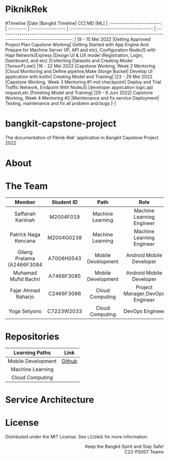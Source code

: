 # PiknikRek

#Timeline
|Date	|Bangkit Timeline|	CC|	MD	|ML|
| :-------------------------: | :--------: | :----------------: | :----------------------------------------: | :-----------------------------------------------------------------------------------------------------------------: |
|9 - 15 Mei 2022	|Getting Approved Project Plan Capstone Working|	Getting Started with App Engine And Prepare for Machine Server (IP, API and etc), Configuration NodeJS with Hapi Network/Express	|Design UI & UX model (Registration, Login, Dashboard, and etc)	|Collecting Datasets and Creating Model (TensorFLow)|
|16 - 22 Mei 2022	|Capstone Working, Week 2 Mentoring	|Cloud Monitoring and Define pipeline,Make Storge Bucket|	Develop UI application with kotlin|	Creating Model and Training|
|23 - 29 Mei 2022	|Capstone Working, Week 3 Mentoring #1 mid checkpoint|	Deploy and Trial Traffic Network, Endpoint With NodeJS	|developer application logic,api request,etc	|Finishing Model and Training|
|29 - 6 Juni 2022|	Capstone Working, Week 4 Mentoring #2	|Maintenance and fix service Deployment|	Testing, maintenance and fix all problem and bugs	|-|


# bangkit-capstone-project
The documentation of Piknik-Rek' application in Bangkit Capstone Project 2022


# About








# The Team

|            Member           | Student ID |        Path        |                    Role                    |                                                       Contacts                                                      |
| :-------------------------: | :--------: | :----------------: | :----------------------------------------: | :-----------------------------------------------------------------------------------------------------------------: |
|      Saffanah Karimah       | M2004F019 |  Machine Learning  | Machine Learning Engineer |           [LinkedIn](http://linkedin.com/in/saffanahkarimah)          |
|     Patrick Naga Kencana   | M2004G0238  |  Machine Learning  |          Machine Learning Engineer         |   [LinkedIn]( https://www.linkedin.com/in/patrick-naga-kencana/)  |
|     Gilang Pratama (A2466F3084     | A7006H0543 | Mobile Development |          Android Mobile Developer          |             [LinkedIn](https://www.linkedin.com/in/gilang-pratama) or [Github](https://github.com/GilangPratama070)             |
|     Muhamad Mufid Bachri     | A7466F3085 | Mobile Development |          Android Mobile Developer          |    [LinkedIn](https://www.linkedin.com/in/muhamad-mufid-bachri-455197219) or [Github](https://github.com/mufidvaldes)    |
|     Fajar Ahmad Raharjo     | C2466F3086  |   Cloud Computing  |               Project Manager,DevOps Engineer              |            [LinkedIn](https://www.linkedin.com/in/fajar-ahmad-raharjo-3565b1235/)          |
|  Yoga Setyono  | C7223W2033 |   Cloud Computing  |          DevOps Engineer        | [LinkedIn](https://www.linkedin.com/in/yoga-setyono-4869b7201)  |

# Repositories

|   Learning Paths   |                                Link                                |
| :----------------: | :----------------------------------------------------------------: |
| Mobile Development | [Github](https://github.com/GilangPratama070/PiknikRek) |
|  Machine Learning  |   |
|   Cloud Computing  |   |

# Service Architecture


# License
Distributed under the MIT License. See `LICENSE` for more information.

<p align="right"> Keep the Bangkit Spirit and Stay Safe! <br> C22-PS007 Teams </p>
